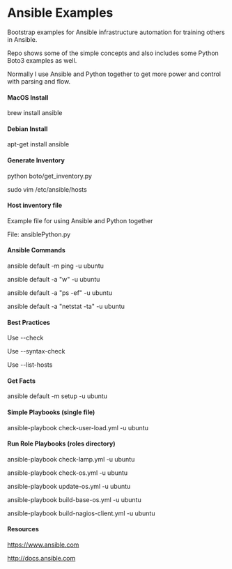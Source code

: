 # Ansible Examples

Bootstrap examples for Ansible infrastructure automation for training others in Ansible. 

Repo shows some of the simple concepts and also includes some Python Boto3 examples as well.

Normally I use Ansible and Python together to get more power and control with parsing and flow.

#### MacOS Install

brew install ansible

#### Debian Install

apt-get install ansible



#### Generate Inventory
python boto/get_inventory.py

sudo vim /etc/ansible/hosts

#### Host inventory file

Example file for using Ansible and Python together

File: ansiblePython.py 

#### Ansible Commands

ansible default -m ping -u ubuntu

ansible default -a "w" -u ubuntu

ansible default -a "ps -ef" -u ubuntu

ansible default -a "netstat -ta" -u ubuntu

#### Best Practices

Use --check

Use --syntax-check

Use --list-hosts

#### Get Facts

ansible default -m setup -u ubuntu

#### Simple Playbooks (single file)

ansible-playbook check-user-load.yml -u ubuntu

#### Run Role Playbooks (roles directory)

ansible-playbook check-lamp.yml -u ubuntu

ansible-playbook check-os.yml -u ubuntu

ansible-playbook update-os.yml -u ubuntu

ansible-playbook build-base-os.yml -u ubuntu

ansible-playbook build-nagios-client.yml -u ubuntu

#### Resources

https://www.ansible.com

http://docs.ansible.com
